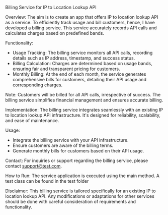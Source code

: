 Billing Service for IP to Location Lookup API

Overview:
The aim is to create an app that offers IP to location lookup API as a service. To efficiently track usage and bill customers, hence, I have developed a billing service. This service accurately records API calls and calculates charges based on predefined bands.

Functionality:
* Usage Tracking: The billing service monitors all API calls, recording details such as IP address, timestamp, and success status.
* Billing Calculation: Charges are determined based on usage bands, ensuring fair and transparent pricing for customers.
* Monthly Billing: At the end of each month, the service generates comprehensive bills for customers, detailing their API usage and corresponding charges.

Note:
Customers will be billed for all API calls, irrespective of success. The billing service simplifies financial management and ensures accurate billing.

Implementation:
The billing service integrates seamlessly with an existing IP to location lookup API infrastructure. It's designed for reliability, scalability, and ease of maintenance.

Usage:
* Integrate the billing service with your API infrastructure.
* Ensure customers are aware of the billing terms.
* Generate monthly bills for customers based on their API usage.

Contact:
For inquiries or support regarding the billing service, please contact support@test.com.

How to Run:
The service application is executed using the main method.
A test class can be found in the test folder

Disclaimer:
This billing service is tailored specifically for an existing IP to location lookup API. Any modifications or adaptations for other services should be done with careful consideration of requirements and functionality.

